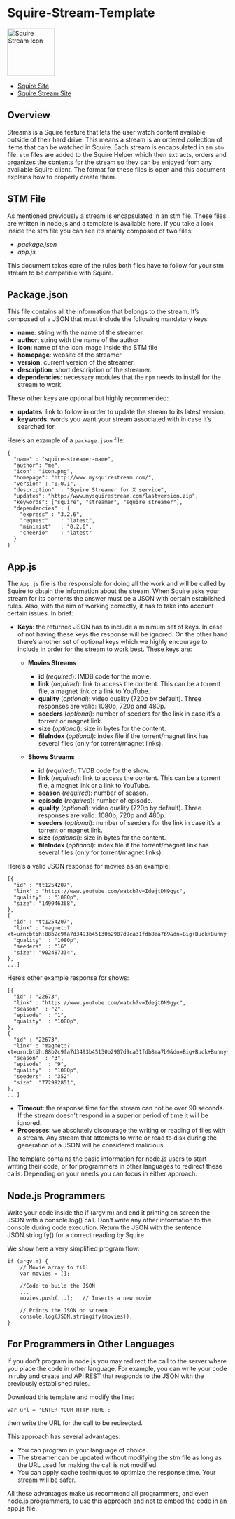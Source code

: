 # Squire-Stream-Template

<img src="https://s3.amazonaws.com/Squire_Contents/sites+resources/github+streamers/stream_icon.png" width="108" height="108" alt="Squire Stream Icon"/>

- [Squire Site](http://www.squireapp.com)
- [Squire Stream Site](http://squireapp.com/streams/)

## Overview
Streams is a Squire feature that lets the user watch content available outside of their hard drive. This means a stream is an ordered collection of items that can be watched in Squire. Each stream is encapsulated in an ```stm``` file. ```stm``` files are added to the Squire Helper which then extracts, orders and organizes the contents for the stream so they can be enjoyed from any available Squire client. The format for these files is open and this document explains how to properly create them.

## STM File
As mentioned previously a stream is encapsulated in an stm file. These files are written in node.js and a template is available here.
If you take a look inside the stm file you can see it’s mainly composed of two files:

- _package.json_
- _app.js_

This document takes care of the rules both files have to follow for your stm stream to be compatible with Squire.

## Package.json
This file contains all the information that belongs to the stream. It’s composed of a JSON that must  include the following mandatory keys:

- **name**: string with the name of the streamer.
- **author**: string with the name of the author
- **icon**: name of the icon image inside the STM file
- **homepage**: website of the streamer
- **version**: current version of the streamer.
- **description**: short description of the streamer.
- **dependencies**: necessary modules that the ```npm``` needs to install for the stream to work.

These other keys are optional but highly recommended:

- **updates**: link to follow in order to update the stream to its latest version.
- **keywords**: words you want your stream associated with in case it’s searched for.

Here’s an example of a ```package.json``` file:

```
{
  "name" : "squire-streamer-name",
  "author": "me",
  "icon": "icon.png",
  "homepage": "http://www.mysquirestream.com/",
  "version" : "0.0.1",
  "description"  : "Squire Streamer for X service",
  "updates": "http://www.mysquirestream.com/lastversion.zip",
  "keywords": ["squire", "streamer", "squire streamer"],
  "dependencies" : {
    "express" : "3.2.6",
    "request"    : "latest",
    "minimist"	 : "0.2.0",
    "cheerio"    : "latest"
  }
}
```

## App.js
The ```App.js``` file is the responsible for doing all the work and will be called by Squire to obtain the information about the stream.
When Squire asks your stream for its contents the answer must be a JSON with certain established rules. Also, with the aim of working correctly, it has to take into account certain issues. In brief:

- **Keys**: the returned JSON has to include a minimum set of keys. In case of not having these keys the response will be ignored. On the other hand there’s another set of optional keys which we highly encourage to include in order for the stream to work best. These keys are:

   - **Movies Streams**	
      - **id** (_required_): IMDB code for the movie.
      - **link** (_required_): link to access the content. This can be a torrent file, a magnet link or a link to YouTube.
      - **quality** (_optional_): video quality (720p by default). Three responses are valid: 1080p, 720p and 480p.
      - **seeders** (_optional_): number of seeders for the link in case it’s a torrent or magnet link.
      - **size** (_optional_): size in bytes for the content.
      - **fileIndex** (_optional_): index file if the torrent/magnet link has several files (only for torrent/magnet links).
   
   - **Shows Streams**	
      - **id** (_required_): TVDB code for the show.
      - **link** (_required_): link to access the content. This can be a torrent file, a magnet link or a link to YouTube.
      - **season** (_required_): number of season.
      - **episode** (_required_): number of episode.
      - **quality** (_optional_): video quality (720p by default). Three responses are valid: 1080p, 720p and 480p.
      - **seeders** (_optional_): number of seeders for the link in case it’s a torrent or magnet link.
      - **size** (_optional_): size in bytes for the content.
      - **fileIndex** (_optional_): index file if the torrent/magnet link has several files (only for torrent/magnet links).

Here’s a valid JSON response for movies as an example:

```
[{
  "id" : "tt1254207",
  "link" : "https://www.youtube.com/watch?v=IdejtDN9gyc",
  "quality"  : "1080p",
  "size": "149946368",
},
{
  "id" : "tt1254207",
  "link" : "magnet:?xt=urn:btih:88b2c9fa7d3493b45130b2907d9ca31fdb8ea7b9&dn=Big+Buck+Bunny+1080p&tr=udp%3A%2F%2Ftracker.openbittorrent.com%3A80&tr=udp%3A%2F%2Ftracker.publicbt.com%3A80&tr=udp%3A%2F%2Ftracker.istole.it%3A6969&tr=udp%3A%2F%2Fopen.demonii.com%3A1337",
  "quality"  : "1080p",
  "seeders"  : "16"
  "size": "902487334",
},
...]
```

Here’s other example response for shows:

```
[{
  "id" : "22673",
  "link" : "https://www.youtube.com/watch?v=IdejtDN9gyc",
  "season"  : "2",
  "episode"  : "1",
  "quality"  : "1080p",
},
{
  "id" : "22673",
  "link" : "magnet:?xt=urn:btih:88b2c9fa7d3493b45130b2907d9ca31fdb8ea7b9&dn=Big+Buck+Bunny+1080p&tr=udp%3A%2F%2Ftracker.openbittorrent.com%3A80&tr=udp%3A%2F%2Ftracker.publicbt.com%3A80&tr=udp%3A%2F%2Ftracker.istole.it%3A6969&tr=udp%3A%2F%2Fopen.demonii.com%3A1337",
  "season"  : "3",
  "episode"  : "9",
  "quality"  : "1080p",
  "seeders"  : "352"
  "size": "772992851",
},
...]
```


- **Timeout**: the response time for the stream can not be over 90 seconds. If the stream doesn't respond in a superior period of time it will be ignored.
- **Processes**: we absolutely discourage the writing or reading of files with a stream. Any stream that attempts to write or read to disk during the generation of a JSON will be considered malicious.

The template contains the basic information for node.js users to start writing their code, or for programmers in other languages to redirect these calls. Depending on your needs you can focus in either   approach.

## Node.js Programmers
Write your code inside the if (argv.m) and end it printing on screen the JSON with a console.log() call. Don’t write any other information to the console during code execution. Return the JSON with the sentence JSON.stringify() for a correct reading by Squire.

We show here a very simplified program flow:

```
if (argv.m) {
	// Movie array to fill
	var movies = [];
	
	//Code to build the JSON
	...
	movies.push(...);	// Inserts a new movie

	// Prints the JSON on screen
	console.log(JSON.stringify(movies));
}
```

## For Programmers in Other Languages
If you don’t program in node.js you may redirect the call to the server where you place the code in other language. For example, you can write your code in ruby and create and API REST that responds to the JSON with the previously established rules.

Download this template and modify the line:
```
var url = 'ENTER YOUR HTTP HERE';
```
then write the URL for the call to be redirected.

This approach has several advantages:

- You can program in your language of choice.
- The streamer can be updated without modifying the stm file as long as the URL used for making the call is not modified.
- You can apply cache techniques to optimize the response time.
Your stream will be safer.

All these advantages make us recommend all programmers, and even node.js programmers, to use this approach and not to embed the code in an app.js file. 
